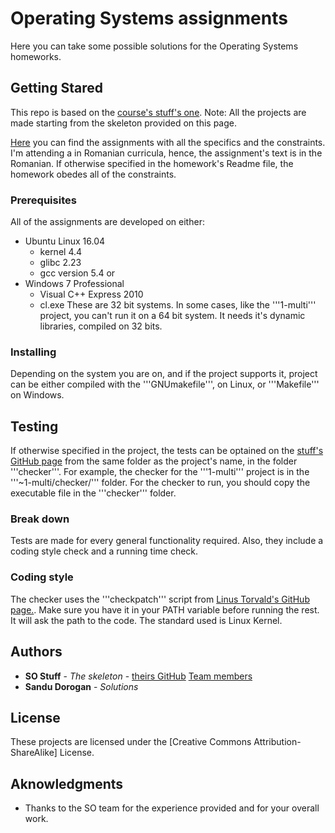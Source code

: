 # Operating Systems assignments
Here you can take some possible solutions for the Operating Systems homeworks.

## Getting Stared
This repo is based on the [course's stuff's one](https://github.com/systems-cs-pub-ro/so-assignments).
Note: All the projects are made starting from the skeleton provided on this page.

[Here](https://ocw.cs.pub.ro/courses/so) you can find the assignments with all the specifics and the constraints. 
I'm attending a in Romanian curricula, hence, the assignment's text is in the Romanian.
If otherwise specified in the homework's Readme file, the homework obedes all of the constraints. 

### Prerequisites
All of the assignments are developed on either:
* Ubuntu Linux 16.04
  - kernel 4.4
  - glibc 2.23
  - gcc version 5.4
or
* Windows 7 Professional
  - Visual C++ Express 2010
  - cl.exe
These are 32 bit systems. In some cases, like the '''1-multi''' project, you can't run it on a 64 bit system. It needs it's dynamic libraries, compiled on 32 bits.

### Installing
Depending on the system you are on, and if the project supports it, project can be either compiled with the '''GNUmakefile''', on Linux, or '''Makefile''' on Windows.

## Testing
If otherwise specified in the project, the tests can be optained on the [stuff's GitHub page](https://github.com/systems-cs-pub-ro/so-assignments) from the same folder as the project's name, in the folder '''checker'''.
For example, the checker for the '''1-multi''' project is in the '''~1-multi/checker/''' folder.
For the checker to run, you should copy the executable file in the '''checker''' folder.

### Break down
Tests are made for every general functionality required. Also, they include a coding style check and a running time check.

### Coding style
The checker uses the '''checkpatch''' script from [Linus Torvald's GitHub page.](https://github.com/torvalds/linux/blob/master/scripts/checkpatch.pl). Make sure you have it in your PATH variable before running the rest. It will ask the path to the code.
The standard used is Linux Kernel.

## Authors
* **SO Stuff** - *The skeleton* - [theirs GitHub](https://github.com/systems-cs-pub-ro/) [Team members](https://ocw.cs.pub.ro/courses/so)
* **Sandu Dorogan** - *Solutions*

## License
These projects are licensed under the [Creative Commons Attribution-ShareAlike] License.

## Aknowledgments 
* Thanks to the SO team for the experience provided and for your overall work.


